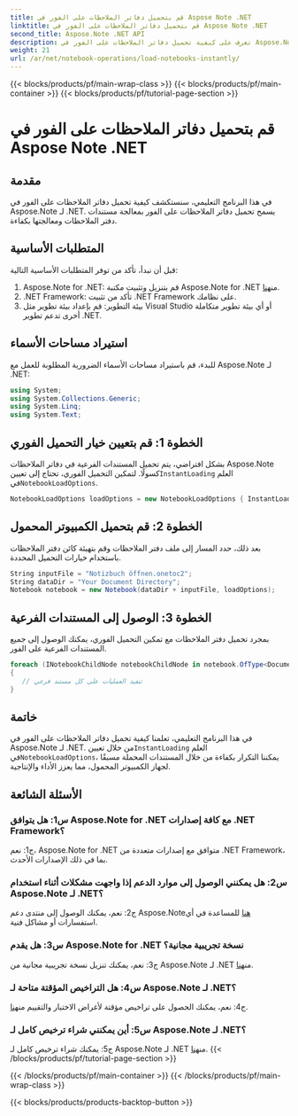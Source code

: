 ```yaml
---
title: قم بتحميل دفاتر الملاحظات على الفور في Aspose Note .NET
linktitle: قم بتحميل دفاتر الملاحظات على الفور في Aspose Note .NET
second_title: Aspose.Note .NET API
description: تعرف على كيفية تحميل دفاتر الملاحظات على الفور في Aspose.Note لـ .NET لتحسين كفاءة معالجة المستندات وإنتاجيتها.
weight: 21
url: /ar/net/notebook-operations/load-notebooks-instantly/
---
```


{{< blocks/products/pf/main-wrap-class >}}
{{< blocks/products/pf/main-container >}}
{{< blocks/products/pf/tutorial-page-section >}}

# قم بتحميل دفاتر الملاحظات على الفور في Aspose Note .NET

## مقدمة

في هذا البرنامج التعليمي، سنستكشف كيفية تحميل دفاتر الملاحظات على الفور في Aspose.Note لـ .NET. يسمح تحميل دفاتر الملاحظات على الفور بمعالجة مستندات دفتر الملاحظات ومعالجتها بكفاءة.

## المتطلبات الأساسية

قبل أن نبدأ، تأكد من توفر المتطلبات الأساسية التالية:

1.  Aspose.Note for .NET: قم بتنزيل وتثبيت مكتبة Aspose.Note for .NET من[هنا](https://releases.aspose.com/note/net/).
2. .NET Framework: تأكد من تثبيت .NET Framework على نظامك.
3. بيئة التطوير: قم بإعداد بيئة تطوير مثل Visual Studio أو أي بيئة تطوير متكاملة أخرى تدعم تطوير .NET.

## استيراد مساحات الأسماء

للبدء، قم باستيراد مساحات الأسماء الضرورية المطلوبة للعمل مع Aspose.Note لـ .NET:

```csharp
using System;
using System.Collections.Generic;
using System.Linq;
using System.Text;
```

## الخطوة 1: قم بتعيين خيار التحميل الفوري

 بشكل افتراضي، يتم تحميل المستندات الفرعية في دفاتر الملاحظات Aspose.Note كسولًا. لتمكين التحميل الفوري، تحتاج إلى تعيين`InstantLoading` العلم في`NotebookLoadOptions`.

```csharp
NotebookLoadOptions loadOptions = new NotebookLoadOptions { InstantLoading = true };
```

## الخطوة 2: قم بتحميل الكمبيوتر المحمول

بعد ذلك، حدد المسار إلى ملف دفتر الملاحظات وقم بتهيئة كائن دفتر الملاحظات باستخدام خيارات التحميل المحددة.

```csharp
String inputFile = "Notizbuch öffnen.onetoc2";
String dataDir = "Your Document Directory";
Notebook notebook = new Notebook(dataDir + inputFile, loadOptions);
```

## الخطوة 3: الوصول إلى المستندات الفرعية

بمجرد تحميل دفتر الملاحظات مع تمكين التحميل الفوري، يمكنك الوصول إلى جميع المستندات الفرعية على الفور.

```csharp
foreach (INotebookChildNode notebookChildNode in notebook.OfType<Document>()) 
{
   // تنفيذ العمليات على كل مستند فرعي
}
```

## خاتمة

في هذا البرنامج التعليمي، تعلمنا كيفية تحميل دفاتر الملاحظات على الفور في Aspose.Note لـ .NET. من خلال تعيين`InstantLoading` العلم في`NotebookLoadOptions`، يمكننا التكرار بكفاءة من خلال المستندات المحملة مسبقًا لجهاز الكمبيوتر المحمول، مما يعزز الأداء والإنتاجية.

## الأسئلة الشائعة

### س1: هل يتوافق Aspose.Note for .NET مع كافة إصدارات .NET Framework؟

ج1: نعم، Aspose.Note for .NET متوافق مع إصدارات متعددة من .NET Framework، بما في ذلك الإصدارات الأحدث.

### س2: هل يمكنني الوصول إلى موارد الدعم إذا واجهت مشكلات أثناء استخدام Aspose.Note لـ .NET؟

 ج2: نعم، يمكنك الوصول إلى منتدى دعم Aspose.Note[هنا](https://forum.aspose.com/c/note/28) للمساعدة في أي استفسارات أو مشاكل فنية.

### س3: هل يقدم Aspose.Note for .NET نسخة تجريبية مجانية؟

 ج3: نعم، يمكنك تنزيل نسخة تجريبية مجانية من Aspose.Note لـ .NET من[هنا](https://releases.aspose.com/).

### س4: هل التراخيص المؤقتة متاحة لـ Aspose.Note لـ .NET؟

 ج4: نعم، يمكنك الحصول على تراخيص مؤقتة لأغراض الاختبار والتقييم من[هنا](https://purchase.aspose.com/temporary-license/).

### س5: أين يمكنني شراء ترخيص كامل لـ Aspose.Note لـ .NET؟

 ج5: يمكنك شراء ترخيص كامل لـ Aspose.Note لـ .NET من[هنا](https://purchase.aspose.com/buy).
{{< /blocks/products/pf/tutorial-page-section >}}

{{< /blocks/products/pf/main-container >}}
{{< /blocks/products/pf/main-wrap-class >}}

{{< blocks/products/products-backtop-button >}}
